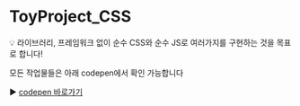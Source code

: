 # ToyProject_CSS


:bulb: 라이브러리, 프레임워크 없이 순수 CSS와 순수 JS로 여러가지를 구현하는 것을 목표로 합니다!




모든 작업물들은 아래 codepen에서 확인 가능합니다

:arrow_forward:
[codepen 바로가기](https://codepen.io/ohhyeonju0415/pens/)
